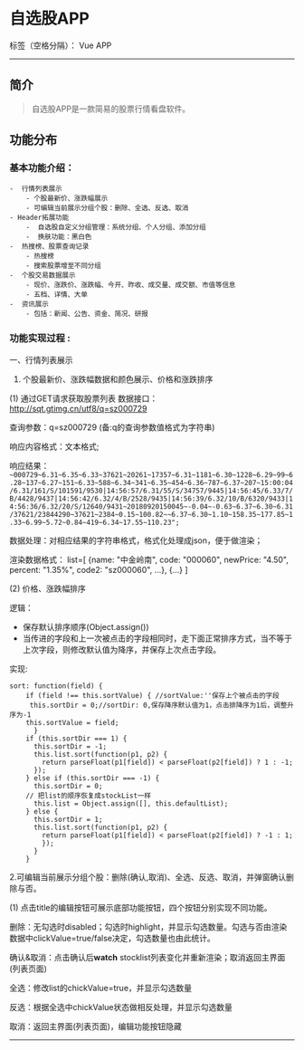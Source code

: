 # 自选股APP

标签（空格分隔）： Vue APP

---

## 简介
> 自选股APP是一款简易的股票行情看盘软件。

## 功能分布
### 基本功能介绍：
    -  行情列表展示
        - 个股最新价、涨跌幅展示
        - 可编辑当前展示分组个股：删除、全选、反选、取消
    - Header拓展功能
        -  自选股自定义分组管理：系统分组、个人分组、添加分组
        -  换肤功能：黑白色
    -  热搜榜、股票查询记录
        - 热搜榜
        - 搜索股票增至不同分组
    -  个股交易数据展示
        - 现价、涨跌价、涨跌幅、今开、昨收、成交量、成交额、市值等信息
        - 五档、详情、大单
    -  资讯展示
        - 包括：新闻、公告、资金、简况、研报 

### 功能实现过程 :
一、行情列表展示
1. 个股最新价、涨跌幅数据和颜色展示、价格和涨跌排序

(1) 通过GET请求获取股票列表
   数据接口：http://sqt.gtimg.cn/utf8/q=sz000729

   查询参数：q=sz000729  (备:q的查询参数值格式为字符串)

   响应内容格式：文本格式;

   响应结果：
`~000729~6.31~6.35~6.33~37621~20261~17357~6.31~1181~6.30~1228~6.29~99~6.28~137~6.27~151~6.33~588~6.34~341~6.35~454~6.36~787~6.37~207~15:00:04/6.31/161/S/101591/9530|14:56:57/6.31/55/S/34757/9445|14:56:45/6.33/7/B/4428/9437|14:56:42/6.32/4/B/2528/9435|14:56:39/6.32/10/B/6320/9433|14:56:36/6.32/20/S/12640/9431~20180920150045~-0.04~-0.63~6.37~6.30~6.31/37621/23844290~37621~2384~0.15~100.82~~6.37~6.30~1.10~158.35~177.85~1.33~6.99~5.72~0.84~419~6.34~17.55~110.23";`

   数据处理：对相应结果的字符串格式，格式化处理成json，便于做渲染；

   渲染数据格式：
   list=[
     {name: "中金岭南", code: "000060", newPrice: "4.50", percent: "1.35%", code2: "sz000060", …},
     {...}
    ]


(2) 价格、涨跌幅排序

   逻辑：
   * 保存默认排序顺序(Object.assign())
   * 当传进的字段和上一次被点击的字段相同时，走下面正常排序方式，当不等于上次字段，则修改默认值为降序，并保存上次点击字段。
   
   实现:
```
sort: function(field) {
    if (field !== this.sortValue) { //sortValue:''保存上个被点击的字段
     this.sortDir = 0;//sortDir: 0,保存降序默认值为1，点击排降序为1后，调整升序为-1
    this.sortValue = field;
      }
    if (this.sortDir === 1) {
      this.sortDir = -1;
      this.list.sort(function(p1, p2) {
        return parseFloat(p1[field]) < parseFloat(p2[field]) ? 1 : -1;
      });
    } else if (this.sortDir === -1) {
      this.sortDir = 0;
    // 把list的顺序恢复成stockList一样
      this.list = Object.assign([], this.defaultList);
    } else {
      this.sortDir = 1;
      this.list.sort(function(p1, p2) {
        return parseFloat(p1[field]) < parseFloat(p2[field]) ? -1 : 1;
        });
      }
    }
```
2.可编辑当前展示分组个股：删除(确认,取消)、全选、反选、取消，并弹窗确认删除与否。

(1) 点击title的编辑按钮可展示底部功能按钮，四个按钮分别实现不同功能。

删除：无勾选时disabled；勾选时highlight，并显示勾选数量。勾选与否由渲染数据中clickValue=true/false决定，勾选数量也由此统计。

确认&取消：点击确认后**watch** stocklist列表变化并重新渲染；取消返回主界面(列表页面)

全选：修改list的chickValue=true，并显示勾选数量

反选：根据全选中chickValue状态做相反处理，并显示勾选数量

取消：返回主界面(列表页面)，编辑功能按钮隐藏

---
